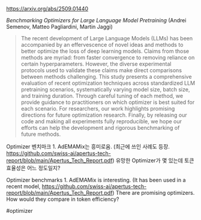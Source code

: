 https://arxiv.org/abs/2509.01440

*Benchmarking Optimizers for Large Language Model Pretraining* (Andrei Semenov, Matteo Pagliardini, Martin Jaggi)

> The recent development of Large Language Models (LLMs) has been accompanied by an effervescence of novel ideas and methods to better optimize the loss of deep learning models. Claims from those methods are myriad: from faster convergence to removing reliance on certain hyperparameters. However, the diverse experimental protocols used to validate these claims make direct comparisons between methods challenging. This study presents a comprehensive evaluation of recent optimization techniques across standardized LLM pretraining scenarios, systematically varying model size, batch size, and training duration. Through careful tuning of each method, we provide guidance to practitioners on which optimizer is best suited for each scenario. For researchers, our work highlights promising directions for future optimization research. Finally, by releasing our code and making all experiments fully reproducible, we hope our efforts can help the development and rigorous benchmarking of future methods.

Optimizer 벤치마크 1. AdEMAMix는 흥미로움. (최근에 쓰인 사례도 등장. https://github.com/swiss-ai/apertus-tech-report/blob/main/Apertus_Tech_Report.pdf) 유망한 Optimizer가 몇 있는데 토큰 효율성은 어느 정도일지?

Optimizer benchmarks 1. AdEMAMix is interesting. (It has been used in a recent model, https://github.com/swiss-ai/apertus-tech-report/blob/main/Apertus_Tech_Report.pdf) There are promising optimizers. How would they compare in token efficiency?

#optimizer 
